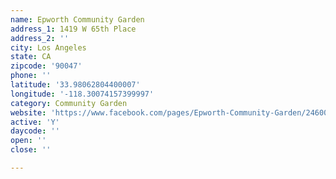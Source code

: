 ```yaml
---
name: Epworth Community Garden
address_1: 1419 W 65th Place
address_2: ''
city: Los Angeles
state: CA
zipcode: '90047'
phone: ''
latitude: '33.98062804400007'
longitude: '-118.30074157399997'
category: Community Garden
website: 'https://www.facebook.com/pages/Epworth-Community-Garden/246001935564389'
active: 'Y'
daycode: ''
open: ''
close: ''

---
```


